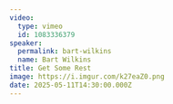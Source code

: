 ```yaml
---
video:
  type: vimeo
  id: 1083336379
speaker:
  permalink: bart-wilkins
  name: Bart Wilkins
title: Get Some Rest
image: https://i.imgur.com/k27eaZ0.png
date: 2025-05-11T14:30:00.000Z
---
```

